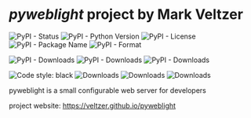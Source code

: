 
# *pyweblight* project by Mark Veltzer

![PyPI - Status](https://img.shields.io/pypi/status/pyweblight)
![PyPI - Python Version](https://img.shields.io/pypi/pyversions/pyweblight)
![PyPI - License](https://img.shields.io/pypi/l/pyweblight)
![PyPI - Package Name](https://img.shields.io/pypi/v/pyweblight)
![PyPI - Format](https://img.shields.io/pypi/format/pyweblight)

![PyPI - Downloads](https://img.shields.io/pypi/dd/pyweblight)
![PyPI - Downloads](https://img.shields.io/pypi/dw/pyweblight)
![PyPI - Downloads](https://img.shields.io/pypi/dm/pyweblight)

![Code style: black](https://img.shields.io/badge/code%20style-black-000000.svg)
![Downloads](https://pepy.tech/badge/pyweblight)
![Downloads](https://pepy.tech/badge/pyweblight/month)
![Downloads](https://pepy.tech/badge/pyweblight/week)


pyweblight is a small configurable web server for developers

project website: <https://veltzer.github.io/pyweblight>
